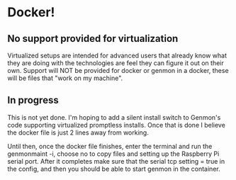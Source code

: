 # Docker!
## No support provided for virtualization
Virtualized setups are intended for advanced users that already know what they are doing with the technologies are feel they can figure it out on their own.  Support will NOT be provided for docker or genmon in a docker, these will be files that "work on my machine".

## In progress
This is not yet done. I'm hoping to add a silent install switch to Genmon's code supporting virtualized promptless installs. Once that is done I believe the docker file is just 2 lines away from working.

Until then, once the docker file finishes, enter the terminal and run the genmonmaint -i, choose no to copy files and setting up the Raspberry Pi serial port.  After it completes make sure that the serial tcp setting = true in the config, and then you should be able to start genmon in the container.
